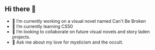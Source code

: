 ## Hi there 👋
- 🔭 I’m currently working on a visual novel named Can't Be Broken
- 🌱 I’m currently learning CS50 
- 👯 I’m looking to collaborate on future visual novels and story laden projects.
- 💬 Ask me about my love for mysticism and the occult.

